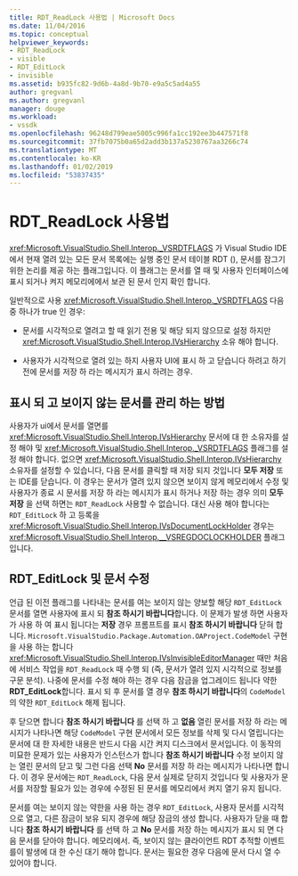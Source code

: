 ```yaml
---
title: RDT_ReadLock 사용법 | Microsoft Docs
ms.date: 11/04/2016
ms.topic: conceptual
helpviewer_keywords:
- RDT_ReadLock
- visible
- RDT_EditLock
- invisible
ms.assetid: b935fc82-9d6b-4a8d-9b70-e9a5c5ad4a55
author: gregvanl
ms.author: gregvanl
manager: douge
ms.workload:
- vssdk
ms.openlocfilehash: 96248d799eae5005c996fa1cc192ee3b447571f8
ms.sourcegitcommit: 37fb7075b0a65d2add3b137a5230767aa3266c74
ms.translationtype: MT
ms.contentlocale: ko-KR
ms.lasthandoff: 01/02/2019
ms.locfileid: "53837435"
---
```

# <a name="rdtreadlock-usage"></a>RDT_ReadLock 사용법

<xref:Microsoft.VisualStudio.Shell.Interop._VSRDTFLAGS> 가 Visual Studio IDE에서 현재 열려 있는 모든 문서 목록에는 실행 중인 문서 테이블 RDT (), 문서를 잠그기 위한 논리를 제공 하는 플래그입니다. 이 플래그는 문서를 열 때 및 사용자 인터페이스에 표시 되거나 켜지 메모리에에서 보관 된 문서 인지 확인 합니다.

일반적으로 사용 <xref:Microsoft.VisualStudio.Shell.Interop._VSRDTFLAGS> 다음 중 하나가 true 인 경우:

- 문서를 시각적으로 열려고 할 때 읽기 전용 및 해당 되지 않으므로 설정 하지만 <xref:Microsoft.VisualStudio.Shell.Interop.IVsHierarchy> 소유 해야 합니다.

- 사용자가 시각적으로 열려 있는 하지 사용자 UI에 표시 하 고 닫습니다 하려고 하기 전에 문서를 저장 하 라는 메시지가 표시 하려는 경우.

## <a name="how-to-manage-visible-and-invisible-documents"></a>표시 되 고 보이지 않는 문서를 관리 하는 방법

사용자가 ui에서 문서를 열면를 <xref:Microsoft.VisualStudio.Shell.Interop.IVsHierarchy> 문서에 대 한 소유자를 설정 해야 및 <xref:Microsoft.VisualStudio.Shell.Interop._VSRDTFLAGS> 플래그를 설정 해야 합니다. 없으면 <xref:Microsoft.VisualStudio.Shell.Interop.IVsHierarchy> 소유자를 설정할 수 있습니다, 다음 문서를 클릭할 때 저장 되지 것입니다 **모두 저장** 또는 IDE를 닫습니다. 이 경우는 문서가 열려 있지 않으면 보이지 않게 메모리에서 수정 및 사용자가 종료 시 문서를 저장 하 라는 메시지가 표시 하거나 저장 하는 경우 의미 **모두 저장** 을 선택 하면는 `RDT_ReadLock` 사용할 수 없습니다. 대신 사용 해야 합니다는 `RDT_EditLock` 하 고 등록을 <xref:Microsoft.VisualStudio.Shell.Interop.IVsDocumentLockHolder> 경우는 <xref:Microsoft.VisualStudio.Shell.Interop.__VSREGDOCLOCKHOLDER> 플래그입니다.

## <a name="rdteditlock-and-document-modification"></a>RDT_EditLock 및 문서 수정

언급 된 이전 플래그를 나타내는 문서를 여는 보이지 않는 양보할 해당 `RDT_EditLock` 문서를 열면 사용자에 표시 되 **참조 하시기 바랍니다**합니다. 이 문제가 발생 하면 사용자가 사용 하 여 표시 됩니다는 **저장** 경우 프롬프트를 표시 **참조 하시기 바랍니다** 닫혀 합니다. `Microsoft.VisualStudio.Package.Automation.OAProject.CodeModel` 구현을 사용 하는 합니다 <xref:Microsoft.VisualStudio.Shell.Interop.IVsInvisibleEditorManager> 때만 처음에 서비스 작업을 `RDT_ReadLock` 때 수행 되 (즉, 문서가 열려 있지 시각적으로 정보를 구문 분석). 나중에 문서를 수정 해야 하는 경우 다음 잠금을 업그레이드 됩니다 약한 **RDT_EditLock**합니다. 표시 되 후 문서를 열 경우 **참조 하시기 바랍니다**의 `CodeModel`의 약한 `RDT_EditLock` 해제 됩니다.

후 닫으면 합니다 **참조 하시기 바랍니다** 를 선택 하 고 **없음** 열린 문서를 저장 하 라는 메시지가 나타나면 해당 `CodeModel` 구현 문서에서 모든 정보를 삭제 및 다시 열립니다는 문서에 대 한 자세한 내용은 반드시 다음 시간 켜지 디스크에서 문서입니다. 이 동작의 미묘한 문제가 있는 사용자가 인스턴스가 합니다 **참조 하시기 바랍니다** 수정 보이지 않는 열린 문서의 닫고 및 그런 다음 선택 **No** 문서를 저장 하 라는 메시지가 나타나면 합니다. 이 경우 문서에는 `RDT_ReadLock`, 다음 문서 실제로 닫히지 것입니다 및 사용자가 문서를 저장할 필요가 있는 경우에 수정된 된 문서를 메모리에서 켜지 열기 유지 됩니다.

문서를 여는 보이지 않는 약한을 사용 하는 경우 `RDT_EditLock`, 사용자 문서를 시각적으로 열고, 다른 잠금이 보유 되지 경우에 해당 잠금의 생성 합니다. 사용자가 닫을 때 합니다 **참조 하시기 바랍니다** 를 선택 하 고 **No** 문서를 저장 하는 메시지가 표시 되 면 다음 문서를 닫아야 합니다. 메모리에서. 즉, 보이지 않는 클라이언트 RDT 추적할 이벤트를이 발생에 대 한 수신 대기 해야 합니다. 문서는 필요한 경우 다음에 문서 다시 열 수 있어야 합니다.